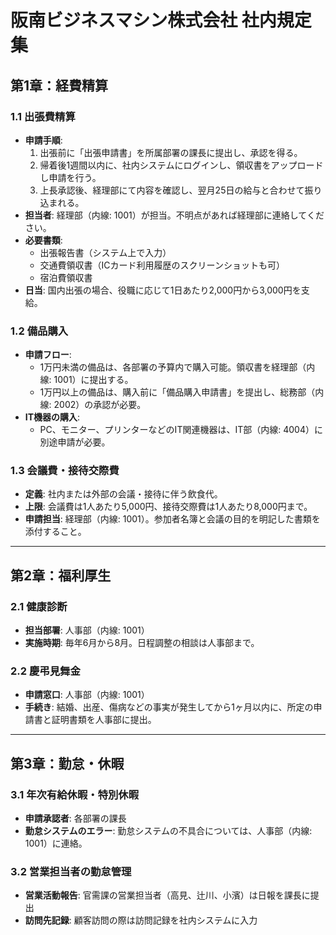 # 阪南ビジネスマシン株式会社 社内規定集

## 第1章：経費精算

### 1.1 出張費精算
- **申請手順**:
  1. 出張前に「出張申請書」を所属部署の課長に提出し、承認を得る。
  2. 帰着後1週間以内に、社内システムにログインし、領収書をアップロードし申請を行う。
  3. 上長承認後、経理部にて内容を確認し、翌月25日の給与と合わせて振り込まれる。
- **担当者**: 経理部（内線: 1001）が担当。不明点があれば経理部に連絡してください。
- **必要書類**:
  - 出張報告書（システム上で入力）
  - 交通費領収書（ICカード利用履歴のスクリーンショットも可）
  - 宿泊費領収書
- **日当**: 国内出張の場合、役職に応じて1日あたり2,000円から3,000円を支給。

### 1.2 備品購入
- **申請フロー**:
  - 1万円未満の備品は、各部署の予算内で購入可能。領収書を経理部（内線: 1001）に提出する。
  - 1万円以上の備品は、購入前に「備品購入申請書」を提出し、総務部（内線: 2002）の承認が必要。
- **IT機器の購入**:
  - PC、モニター、プリンターなどのIT関連機器は、IT部（内線: 4004）に別途申請が必要。

### 1.3 会議費・接待交際費
- **定義**: 社内または外部の会議・接待に伴う飲食代。
- **上限**: 会議費は1人あたり5,000円、接待交際費は1人あたり8,000円まで。
- **申請担当**: 経理部（内線: 1001）。参加者名簿と会議の目的を明記した書類を添付すること。

---

## 第2章：福利厚生

### 2.1 健康診断
- **担当部署**: 人事部（内線: 1001）
- **実施時期**: 毎年6月から8月。日程調整の相談は人事部まで。

### 2.2 慶弔見舞金
- **申請窓口**: 人事部（内線: 1001）
- **手続き**: 結婚、出産、傷病などの事実が発生してから1ヶ月以内に、所定の申請書と証明書類を人事部に提出。

---

## 第3章：勤怠・休暇

### 3.1 年次有給休暇・特別休暇
- **申請承認者**: 各部署の課長
- **勤怠システムのエラー**: 勤怠システムの不具合については、人事部（内線: 1001）に連絡。

### 3.2 営業担当者の勤怠管理
- **営業活動報告**: 官需課の営業担当者（高見、辻川、小濱）は日報を課長に提出
- **訪問先記録**: 顧客訪問の際は訪問記録を社内システムに入力